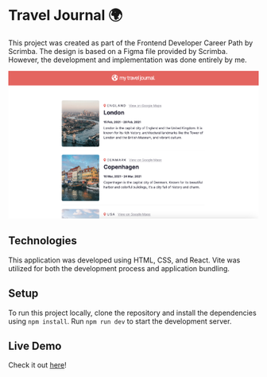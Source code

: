 # Travel Journal 🌍

This project was created as part of the Frontend Developer Career Path by Scrimba. The design is based on a Figma file provided by Scrimba. However, the development and implementation was done entirely by me.

![Preview](./src/assets/preview.png)

## Technologies

This application was developed using HTML, CSS, and React. Vite was utilized for both the development process and application bundling.

## Setup

To run this project locally, clone the repository and install the dependencies using `npm install`. Run `npm run dev` to start the development server.

## Live Demo

Check it out [here](https://shimmering-nasturtium-4a4ccc.netlify.app/)!
